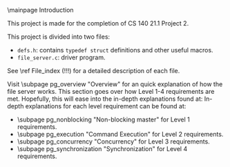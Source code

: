 \mainpage Introduction

This project is made for the completion of CS 140 21.1 Project 2.

This project is divided into two files:
 - `defs.h`: contains `typedef struct` definitions and other useful macros.
 - `file_server.c`: driver program.

See \ref File_index (!!!) for a detailed description of each file.

 Visit \subpage pg_overview "Overview" for an quick explanation of how the file server works. This section goes over how Level 1-4 requirements are met. Hopefully, this will ease into the in-depth explanations found at:
In-depth explanations for each level requirement can be found at:

- \subpage pg_nonblocking "Non-blocking master" for Level 1 requirements.
- \subpage pg_execution "Command Execution" for Level 2 requirements.
- \subpage pg_concurrency "Concurrency" for Level 3 requirements.
- \subpage pg_synchronization "Synchronization" for Level 4 requirements.
